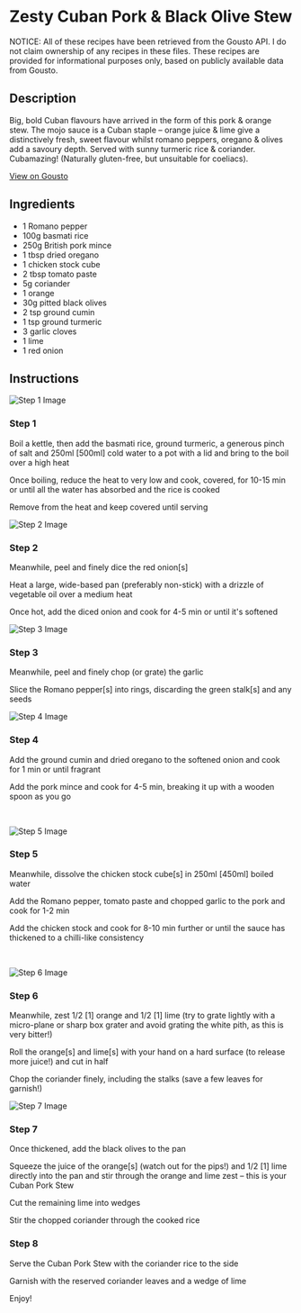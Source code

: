# Zesty Cuban Pork & Black Olive Stew

NOTICE: All of these recipes have been retrieved from the Gousto API. I do not claim ownership of any recipes in these files. These recipes are provided for informational purposes only, based on publicly available data from Gousto.

## Description

Big, bold Cuban flavours have arrived in the form of this pork & orange stew. The mojo sauce is a Cuban staple – orange juice & lime give a distinctively fresh, sweet flavour whilst romano peppers, oregano & olives add a savoury depth. Served with sunny turmeric rice & coriander. Cubamazing! (Naturally gluten-free, but unsuitable for coeliacs).

[View on Gousto](https://www.gousto.co.uk/recipes/cookbook/zesty-cuban-pork-black-olive-stew)

## Ingredients

- 1 Romano pepper
- 100g basmati rice
- 250g British pork mince
- 1 tbsp dried oregano 
- 1 chicken stock cube
- 2 tbsp tomato paste
- 5g coriander
- 1 orange 
- 30g pitted black olives
- 2 tsp ground cumin 
- 1 tsp ground turmeric
- 3 garlic cloves
- 1 lime 
- 1 red onion

## Instructions

![Step 1 Image](https://production-media.gousto.co.uk/cms/recipe-step-image/1132.-step-1-x200.jpg)

### Step 1

Boil a kettle, then add the basmati rice, ground turmeric, a generous pinch of salt&nbsp;and 250ml <span class="text-danger">[500ml]</span> cold water to a pot with a lid and bring to the boil over a high heat


Once boiling, reduce the heat to very low and cook, covered, for 10-15 min or until all the water has absorbed and the rice is cooked


<span class="text-highlight">Remove</span> from the heat and keep covered until serving

![Step 2 Image](https://production-media.gousto.co.uk/cms/recipe-step-image/1132.-step-2-x200.jpg)

### Step 2

Meanwhile, peel and finely dice the red onion<span class="text-danger">[s]</span>


Heat a large, wide-based pan (preferably non-stick) with a drizzle of vegetable oil over a medium heat


Once hot, add the diced onion and cook for 4-5 min or until it's softened

![Step 3 Image](https://production-media.gousto.co.uk/cms/recipe-step-image/1132.-step-3-x200.jpg)

### Step 3

Meanwhile, peel and finely chop (or grate) the garlic


Slice the&nbsp;<span class="text-highlight">R</span>omano pepper<span class="text-danger">[s]</span> into rings, discarding the green stalk<span class="text-danger">[s]</span> and any seeds

![Step 4 Image](https://production-media.gousto.co.uk/cms/recipe-step-image/1132.-step-4-x200.jpg)

### Step 4

Add the ground cumin and dried oregano&nbsp;to the softened onion and cook for 1 min or until fragrant


Add the pork mince and cook for 4-5 min, breaking it up with a wooden spoon as you go


&nbsp;

![Step 5 Image](https://production-media.gousto.co.uk/cms/recipe-step-image/1132.-step-5-x200.jpg)

### Step 5

Meanwhile, dissolve the chicken stock cube<span class="text-danger">[s]</span> in 250ml <span class="text-danger">[450ml]</span> boiled water


Add the&nbsp;<span class="text-highlight">R</span>omano pepper, tomato paste and chopped garlic to the pork and cook for 1-2 min


Add the chicken stock and cook for 8-10 min further or until the sauce has thickened to a chilli-like consistency


&nbsp;

![Step 6 Image](https://production-media.gousto.co.uk/cms/recipe-step-image/1132.-step-6-x200.jpg)

### Step 6

Meanwhile, zest 1/2&nbsp;<span class="text-danger">[1]</span> orange and 1/2&nbsp;<span class="text-danger">[1]</span> lime (try to grate lightly with a micro-plane or sharp box grater and avoid grating the white pith, as this is very bitter!)


Roll the orange<span class="text-danger">[s]</span> and lime<span class="text-danger">[s]</span> with your hand on a hard surface (to release more juice!) and cut in half


Chop the coriander finely, including the stalks (save a few leaves for garnish!)

![Step 7 Image](https://production-media.gousto.co.uk/cms/recipe-step-image/1132.-step-7-x200.jpg)

### Step 7

Once thickened, add the black olives to the pan


Squeeze&nbsp;the juice of the orange<span class="text-danger">[s]</span> (watch out for the pips!) and 1/2&nbsp;<span class="text-danger">[1]</span> lime directly into the pan and stir through the orange and lime zest&nbsp;&ndash; this is your Cuban&nbsp;Pork Stew


Cut the remaining lime into wedges


Stir the chopped coriander through the cooked&nbsp;rice

### Step 8

Serve the Cuban&nbsp;Pork Stew with the coriander rice to the side


Garnish with the reserved&nbsp;coriander leaves and a wedge of lime


Enjoy!

